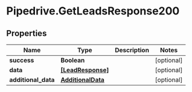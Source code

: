# Pipedrive.GetLeadsResponse200

## Properties

Name | Type | Description | Notes
------------ | ------------- | ------------- | -------------
**success** | **Boolean** |  | [optional] 
**data** | [**[LeadResponse]**](LeadResponse.md) |  | [optional] 
**additional_data** | [**AdditionalData**](AdditionalData.md) |  | [optional] 


